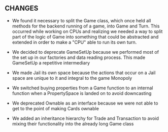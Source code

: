 ## CHANGES

* We found it necessary to split the Game class, which once held 
all methods for the backend running of a game, into Game and Turn. This
occurred while working on CPUs and realizing we needed a way to split
part of the logic of Game into something that could be abstracted and 
extended in order to make a "CPU" able to run its own turn. 

* We decided to deprecate GameSetUp because we performed most of the set up in our
factories and data reading process. This made GameSetUp a repetitive intermediary 

* We made Jail its own space because the actions that occur on a Jail space are unique to
it and integral to the game Monopoly

* We switched buying properties from a Game function to an internal function when a PropertySpace
is landed on to avoid downcasting

* We deprecated Ownable as an interface because we were not able to get to the point of making 
Cards ownable 

* We added an inheritance hierarchy for Trade and Transaction to avoid mixing their functionality into 
the already long Game class